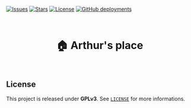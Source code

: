 [![Issues](https://img.shields.io/github/issues/arthurfiorette/place?logo=github&label=Issues)](https://github.com/arthurfiorette/place/issues)
[![Stars](https://img.shields.io/github/stars/arthurfiorette/place?logo=github&label=Stars)](https://github.com/arthurfiorette/place/stargazers)
[![License](https://img.shields.io/github/license/arthurfiorette/place?label=License)](https://github.com/arthurfiorette/place/blob/main/LICENSE)
[![GitHub deployments](https://img.shields.io/github/deployments/arthurfiorette/place/Production?label=Deployment)](https://github.com/arthurfiorette/place/deployments)

<br />

<div align="center">
  <h1>🏠 Arthur's place</h1>
</div>

<br />

## License

This project is released under **GPLv3**. See [`LICENSE`](LICENSE) for more informations.

<br />

